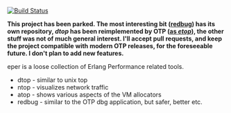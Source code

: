 [![Build Status](https://travis-ci.org/massemanet/eper.svg?branch=master)](https://travis-ci.org/massemanet/eper)

**This project has been parked. The most interesting bit ([redbug](http://github.com/massemanet/redbug)) has its own repository, _dtop_ has been reimplemented by OTP ([as _etop_](http://erlang.org/doc/man/etop.html)), the other stuff was not of much general interest. I'll accept pull requests, and keep the project compatible with modern OTP releases, for the foreseeable future. I don't plan to add new features.**

eper is a loose collection of Erlang Performance related tools.

* dtop   - similar to unix top
* ntop   - visualizes network traffic
* atop   - shows various aspects of the VM allocators
* redbug - similar to the OTP dbg application, but safer, better etc.
